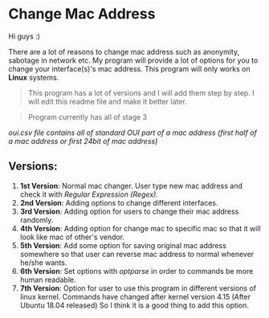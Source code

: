 # Change Mac Address

Hi guys :)

 There are a lot of reasons to change mac address such as anonymity, sabotage in network etc.
 My program will provide a lot of options for you to change your interface(s)'s mac address.
 This program will only works on **Linux** systems.
> This program has a lot of versions and I will add them step by step.
> I will edit this readme file and make it better later.

> Program currently has all of stage 3

*oui.csv file contains all of standard OUI part of a mac address (first half of a mac address or first 24bit of mac address)*

## Versions:
1) **1st Version**:
	Normal mac changer. User type new mac address and check it with *Regular Expression (Regex)*.
2) **2nd Version**:
	Adding options to change different interfaces.
3) **3rd Version**:
	Adding option for users to change their mac address randomly.
4) **4th Version**:
	Adding option for change mac to specific mac so that it will look like mac of other's vendor.
5) **5th Version**:
	Add some option for saving original mac address somewhere so that user can reverse mac address to normal whenever he/she wants. 
6) **6th Version**:
	Set options with *optparse* in order to commands be more human readable.
7) **7th Version**:
	Option for user to use this program in different versions of linux kernel.
	Commands have changed after kernel version 4.15 (After Ubuntu 18.04 released)
	So I think it is a good thing to add this option.
